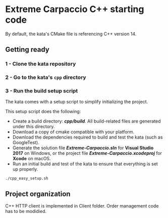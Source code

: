 # Extreme Carpaccio C++ starting code

By default, the kata's CMake file is referencing C++ version 14.


## Getting ready

### 1 - Clone the kata repository

### 2 - Go to the kata's `cpp` directory

### 3 - Run the build setup script

The kata comes with a setup script to simplify initializing the project.

This setup script does the following:

- Create a build directory: ***cpp/build***. All build-related files are generated under this directory.
- Download a copy of cmake compatible with your platform.
- Download the dependencies required to build and test the kata (such as GoogleTest).
- Generate the solution file ***Extreme-Carpaccio.sln*** for **Visual Studio 2017** on Windows,
 or the project file ***Extreme-Carpaccio.xcodeproj*** for **Xcode** on macOS.
- Run an initial build and test of the kata to ensure that everything is set up properly.

```shell
./cpp_easy_setup.sh
```

## Project organization

C++ HTTP client is implemented in Client folder. Order management code has to be modidied.